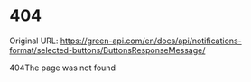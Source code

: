 # 404

Original URL: https://green-api.com/en/docs/api/notifications-format/selected-buttons/ButtonsResponseMessage/

404The page was not found